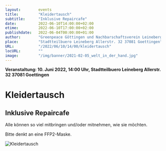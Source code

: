 ```yaml
---
layout:        events
title:         "Kleidertausch"
subtitle:      "Inklusive Repaircafe"
date:          2022-06-10T14:00:00+02:00
etime:         2022-06-10T17:00:00+02:00
publishdate:   2022-06-04T00:00:00+01:00
author:        "Greenpeace Göttingen und Nachbarschaftsverein Leineberg e.V."
place:         "Stadtteilbuero Leineberg Allerstr. 32 37081 Goettingen"
URL:           "/2022/06/10/14/00/kleidertausch"
locURL:        ""
image:         "/img/banner/2021-02-05_welt_in_der_hand.jpg"
---
```


**Veranstaltung: 10. Juni 2022, 14:00 Uhr, Stadtteilbuero Leineberg Allerstr. 32 37081 Goettingen**

Kleidertausch
===========

Inklusive Repaircafe
-----------

Alle können so viel mitbringen und/oder mitnehmen, wie sie möchten.

Bitte denkt an eine FFP2-Maske.

![Kleidertausch](/img/event/2022-06-11-Kleidertausch.png)